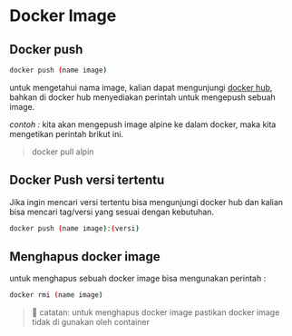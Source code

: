 # Docker Image

## Docker push

```sh
docker push (name image)
```

untuk mengetahui nama image, kalian dapat mengunjungi [docker hub], bahkan di docker hub menyediakan perintah untuk mengepush sebuah image.

*contoh :*
kita akan mengepush image alpine ke dalam docker, maka kita mengetikan perintah brikut ini.
> docker pull alpin

## Docker Push versi tertentu

Jika ingin mencari versi tertentu bisa mengunjungi docker hub dan kalian bisa mencari tag/versi yang sesuai dengan kebutuhan.

```sh
docker push (name image):(versi)
```

## Menghapus docker image

untuk menghapus sebuah docker image bisa mengunakan perintah :

```sh
docker rmi (name image)
```

> :memo: catatan: untuk menghapus docker image pastikan docker image tidak di gunakan oleh container

<!-- link -->
[docker hub]: <https://hub.docker.com/>

